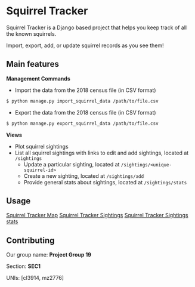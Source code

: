 # Squirrel Tracker

Squirrel Tracker is a Django based project that helps you keep track of all the known squirrels.

Import, export, add, or update squirrel records as you see them!

## Main features

**Management Commands**

* Import the data from the 2018 census file (in CSV format)

```bash
$ python manage.py import_squirrel_data /path/to/file.csv
```

* Export the data from the 2018 census file (in CSV format)

```bash
$ python manage.py export_squirrel_data /path/to/file.csv
```
**Views**

* Plot squirrel sightings
* List all squirrel sightings with links to edit and add sightings, located at `/sightings`
    * Update a particular sighting, located at  `/sightings/<unique-squirrel-id>`
    * Create a new sighting, located at `/sightings/add`
    * Provide general stats about sightings, located at `/sightings/stats`


## Usage

[Squirrel Tracker Map](https://tools-mz2776.appspot.com/map)
[Squirrel Tracker Sightings](https://tools-mz2776.appspot.com/sightings)
[Squirrel Tracker Sightings stats](https://tools-mz2776.appspot.com/sightings/stats)

## Contributing
Our group name: **Project Group 19**

Section: **SEC1**

UNIs: [cl3914, mz2776]
